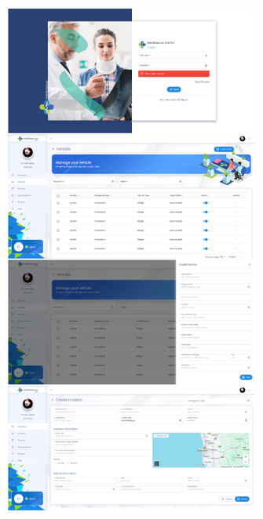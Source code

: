 ![Preview](https://github.com/Dasuni-mg/medi-rescue-admin/blob/main/login.png)
![Preview](https://github.com/Dasuni-mg/medi-rescue-admin/blob/main/vehicle.png)
![Preview](https://github.com/Dasuni-mg/medi-rescue-admin/blob/main/vehicle%20form.png)
![Preview](https://github.com/Dasuni-mg/medi-rescue-admin/blob/main/incidents.png)
